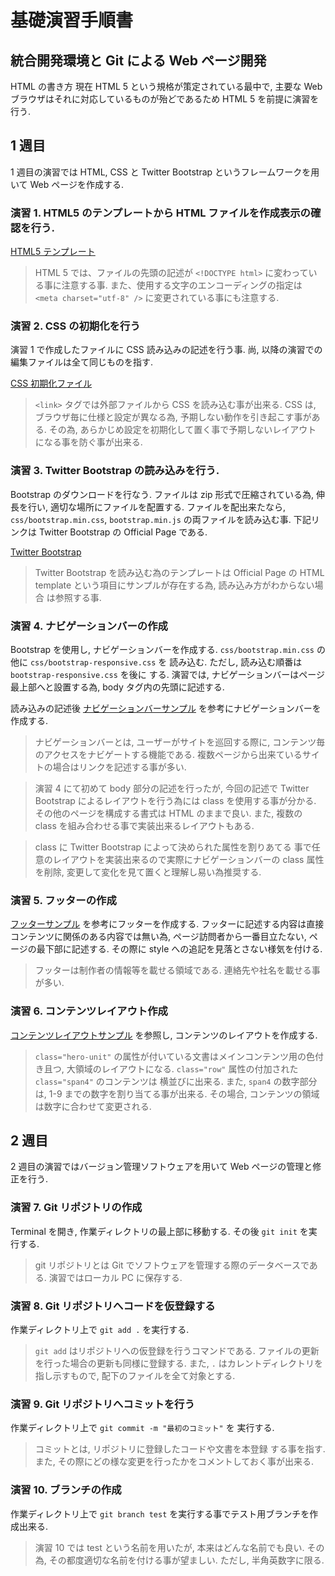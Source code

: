 基礎演習手順書
==============

統合開発環境と Git による Web ページ開発
----------------------------------------

HTML の書き方
現在 HTML 5 という規格が策定されている最中で,
主要な Web ブラウザはそれに対応しているものが殆どであるため HTML 5 を前提に演習を行う.

## 1 週目
1 週目の演習では HTML, CSS と Twitter Bootstrap というフレームワークを用いて Web ページを作成する.

### 演習 1. HTML5 のテンプレートから HTML ファイルを作成表示の確認を行う.
[HTML5 テンプレート](template/html5.html "test")

> HTML 5 では、ファイルの先頭の記述が
> ``<!DOCTYPE html>`` に変わっている事に注意する事.
> また、使用する文字のエンコーディングの指定は ``<meta charset="utf-8" />``
> に変更されている事にも注意する.


### 演習 2. CSS の初期化を行う
演習 1 で作成したファイルに CSS 読み込みの記述を行う事.
尚, 以降の演習での編集ファイルは全て同じものを指す.

[CSS 初期化ファイル](template/initialize.css)

> ``<link>`` タグでは外部ファイルから CSS を読み込む事が出来る.
> CSS は, ブラウザ毎に仕様と設定が異なる為, 
> 予期しない動作を引き起こす事がある. 
> その為, あらかじめ設定を初期化して置く事で予期しないレイアウト
> になる事を防ぐ事が出来る.


### 演習 3. Twitter Bootstrap の読み込みを行う.
Bootstrap のダウンロードを行なう.
ファイルは zip 形式で圧縮されている為, 伸長を行い, 適切な場所にファイルを配置する.
ファイルを配出来たなら, ``css/bootstrap.min.css``, ``bootstrap.min.js``
の両ファイルを読み込む事.
下記リンクは Twitter Bootstrap の Official Page である.

[Twitter Bootstrap](http://twitter.github.io/bootstrap/index.html)

> Twitter Bootstrap を読み込む為のテンプレートは Official Page の HTML
> template という項目にサンプルが存在する為, 読み込み方がわからない場合
> は参照する事.


### 演習 4. ナビゲーションバーの作成
Bootstrap を使用し, ナビゲーションバーを作成する.
``css/bootstrap.min.css`` の他に ``css/bootstrap-responsive.css`` を
読み込む. ただし, 読み込む順番は ``bootstrap-responsive.css`` を後に
する. 演習では, ナビゲーションバーはページ最上部へと設置する為,
body タグ内の先頭に記述する.

読み込みの記述後 [ナビゲーションバーサンプル](template/navbar.html) を参考にナビゲーションバーを作成する.

> ナビゲーションバーとは, ユーザーがサイトを巡回する際に,
> コンテンツ毎のアクセスをナビゲートする機能である.
> 複数ページから出来ているサイトの場合はリンクを記述する事が多い.

> 演習 4 にて初めて body 部分の記述を行ったが, 今回の記述で Twitter
> Bootstrap によるレイアウトを行う為には class を使用する事が分かる. 
> その他のページを構成する書式は HTML のままで良い.
> また, 複数の class を組み合わせる事で実装出来るレイアウトもある.

> class に Twitter Bootstrap によって決められた属性を割りあてる
> 事で任意のレイアウトを実装出来るので実際にナビゲーションバーの class
> 属性を削除, 変更して変化を見て置くと理解し易い為推奨する.

### 演習 5. フッターの作成
[フッターサンプル](template/footer.html) を参考にフッターを作成する.
フッターに記述する内容は直接コンテンツに関係のある内容では無い為, 
ページ訪問者から一番目立たない, ページの最下部に記述する. 
その際に style への追記を見落とさない様気を付ける.

> フッターは制作者の情報等を載せる領域である. 
> 連絡先や社名を載せる事が多い.

### 演習 6. コンテンツレイアウト作成
[コンテンツレイアウトサンプル](template/contents.html) を参照し,
コンテンツのレイアウトを作成する. 

> ``class="hero-unit"`` 
> の属性が付いている文書はメインコンテンツ用の色付き且つ, 
> 大領域のレイアウトになる.
> ``class="row"`` 属性の付加された ``class="span4"`` のコンテンツは
> 横並びに出来る.
> また, ``span4`` の数字部分は, 1-9 までの数字を割り当てる事が出来る.
> その場合, コンテンツの領域は数字に合わせて変更される.

## 2 週目
2 週目の演習ではバージョン管理ソフトウェアを用いて Web ページの管理と修正を行う.

### 演習 7. Git リポジトリの作成
Terminal を開き, 作業ディレクトリの最上部に移動する.
その後 ``git init`` を実行する.

> git リポジトリとは Git でソフトウェアを管理する際のデータベースである.
> 演習ではローカル PC に保存する. 

### 演習 8. Git リポジトリへコードを仮登録する
作業ディレクトリ上で ``git add .`` を実行する.

> ``git add`` はリポジトリへの仮登録を行うコマンドである.
> ファイルの更新を行った場合の更新も同様に登録する.
> また, ``.`` はカレントディレクトリを指し示すもので,
> 配下のファイルを全て対象とする.

### 演習 9. Git リポジトリへコミットを行う
作業ディレクトリ上で ``git commit -m "最初のコミット"`` を
実行する. 

> コミットとは, リポジトリに登録したコードや文書を本登録
> する事を指す. 
> また, その際にどの様な変更を行ったかをコメントしておく事が出来る.

### 演習 10. ブランチの作成
作業ディレクトリ上で ``git branch test`` を実行する事でテスト用ブランチを作成出来る.

> 演習 10 では test という名前を用いたが, 本来はどんな名前でも良い.
> その為, その都度適切な名前を付ける事が望ましい.
> ただし, 半角英数字に限る.
